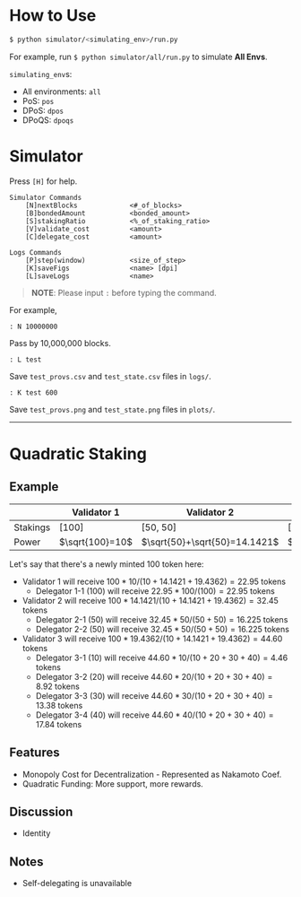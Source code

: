 # How to Use

```bash
$ python simulator/<simulating_env>/run.py
```

For example, run `$ python simulator/all/run.py` to simulate **All Envs**.

`simulating_env`s:

* All environments: `all`
* PoS: `pos`
* DPoS: `dpos`
* DPoQS: `dpoqs`

# Simulator

Press `[H]` for help.

```
Simulator Commands
    [N]nextBlocks             <#_of_blocks>
    [B]bondedAmount           <bonded_amount>
    [S]stakingRatio           <%_of_staking_ratio>
    [V]validate_cost          <amount>
    [C]delegate_cost          <amount>

Logs Commands
    [P]step(window)           <size_of_step>
    [K]saveFigs               <name> [dpi]
    [L]saveLogs               <name>
```

> **NOTE**: Please input `:` before typing the command.

For example,

```
: N 10000000
```

Pass by 10,000,000 blocks.

```
: L test
```

Save `test_provs.csv` and `test_state.csv` files in `logs/`.

```
: K test 600
```

Save `test_provs.png` and `test_state.png` files in `plots/`.

---

# Quadratic Staking

## Example

|   | Validator 1 | Validator 2 | Validator 3 | 
|---|---|---|---|
|Stakings|[100]|[50, 50]|[10, 20, 30, 40]|
|Power|$\sqrt{100}=10$|$\sqrt{50}+\sqrt{50}=14.1421$|$\sqrt{10}+\sqrt{20}+\sqrt{30}+\sqrt{40}=19.4362$|

Let's say that there's a newly minted $100$ token here:

* Validator 1 will receive $100 * 10 / (10 + 14.1421 + 19.4362) = 22.95$ tokens
    * Delegator 1-1 ($100$) will receive $22.95 * 100 / (100) = 22.95$ tokens
* Validator 2 will receive $100 * 14.1421 / (10 + 14.1421 + 19.4362) = 32.45$ tokens
    * Delegator 2-1 ($50$) will receive $32.45 * 50 / (50 + 50) = 16.225$ tokens
    * Delegator 2-2 ($50$) will receive $32.45 * 50 / (50 + 50) = 16.225$ tokens
* Validator 3 will receive $100 * 19.4362 / (10 + 14.1421 + 19.4362) = 44.60$ tokens
    * Delegator 3-1 ($10$) will receive $44.60 * 10 / (10 + 20 + 30 + 40) = 4.46$ tokens
    * Delegator 3-2 ($20$) will receive $44.60 * 20 / (10 + 20 + 30 + 40) = 8.92$ tokens
    * Delegator 3-3 ($30$) will receive $44.60 * 30 / (10 + 20 + 30 + 40) = 13.38$ tokens
    * Delegator 3-4 ($40$) will receive $44.60 * 40 / (10 + 20 + 30 + 40) = 17.84$ tokens

<!--
* Level 1: Distributes Quadratic
    * Level 2: Distributes Linearly
-->

<!-- effect: more decentralizing -->

## Features

- Monopoly Cost for Decentralization - Represented as Nakamoto Coef.
- Quadratic Funding: More support, more rewards.

## Discussion

- Identity

## Notes

- Self-delegating is unavailable

<!--
# TODO

- Cost norm dist.
- Smart agents (AI)
-->

<!--
# TODO?
- N step: for loop -> one transition
- Console mode
- Genesis JSON
- Exception handling
- Supernova
    - Distributions
- x-axis w/ time (d/m/y)
-->
